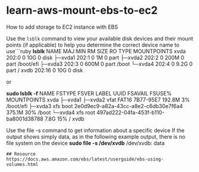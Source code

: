 # learn-aws-mount-ebs-to-ec2
How to add storage to EC2 instance with EBS

Use the `lsblk` command to view your available disk devices and their mount points (if applicable) to help you determine the correct device name to use```ruby
**lsblk**
NAME    MAJ:MIN RM  SIZE RO TYPE MOUNTPOINTS
xvda    202:0    0   10G  0 disk
├─xvda1 202:1    0    1M  0 part
├─xvda2 202:2    0  200M  0 part /boot/efi
├─xvda3 202:3    0  600M  0 part /boot
└─xvda4 202:4    0  9.2G  0 part /
xvdb    202:16   0   10G  0 disk

or

**sudo lsblk -f**
NAME    FSTYPE FSVER LABEL UUID                                 FSAVAIL FSUSE% MOUNTPOINTS
xvda
├─xvda1
├─xvda2 vfat   FAT16       7B77-95E7                             192.8M     3% /boot/efi
├─xvda3 xfs          boot  2e0d9ec9-a82a-43cc-a8e2-c6db30e7f6a4  375.1M    30% /boot
└─xvda4 xfs          root  497ad222-04fa-453f-b110-ba8001d38788    7.8G    15% /
xvdb

Use the file -s command to get information about a specific device
If the output shows simply data, as in the following example output, there is no file system on the device
**sudo file -s /dev/xvdb**
/dev/xvdb: data

```
## Resource
https://docs.aws.amazon.com/ebs/latest/userguide/ebs-using-volumes.html
